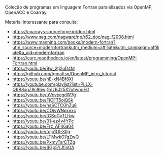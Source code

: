 Coleção de programas em linguagem Fortran paralelizados via OpenMP, OpenACC e Coarray.

Material interessante para consulta:
- https://coarrays.sourceforge.io/doc.html
- https://www.nag.com/nagware/np/r62_doc/nag_f2008.html
- https://www.manning.com/books/modern-fortran?utm_source=modernfortran&utm_medium=affiliate&utm_campaign=affiliate&a_aid=modernfortran
- https://curc.readthedocs.io/en/latest/programming/OpenMP-Fortran.html
- https://youtu.be/9w_2tj2uD4M
- https://github.com/tgmattso/OpenMP_intro_tutorial
- https://youtu.be/nE-xN4Bf8XI
- https://youtube.com/playlist?list=PLLX-Q6B8xqZ8n8bwjGdzBJ25X2utwnoEG
- https://youtu.be/uVcvecgdW7g
- https://youtu.be/FjCFT5ojQSk
- https://youtu.be/hsSCTCGhZu8
- https://youtu.be/COjvWNpxnxc
- https://youtu.be/tGSoCvTLfkw
- https://youtu.be/01-ez4v4YPc
- https://youtu.be/Frz_AF46a04
- https://youtu.be/tdjo1OI-30g
- https://youtu.be/LTMwkO7gZwQ
- https://youtu.be/PxmvTsrCTZg
- https://youtu.be/4Gp5YJfinOA
